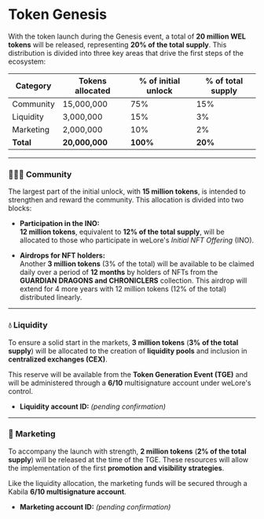 # Token Genesis

With the token launch during the Genesis event, a total of **20 million WEL tokens** will be released, representing **20% of the total supply**. This distribution is divided into three key areas that drive the first steps of the ecosystem:


| Category | Tokens allocated | % of initial unlock | % of total supply |
| --- | --- | --- | --- |
| Community | 15,000,000 | 75% | 15% |
| Liquidity | 3,000,000 | 15% | 3% |
| Marketing | 2,000,000 | 10% | 2% |
| **Total** | **20,000,000** | **100%** | **20%** |

* * *

### 🧑‍🤝‍🧑 Community

The largest part of the initial unlock, with **15 million tokens**, is intended to strengthen and reward the community. This allocation is divided into two blocks:

-   **Participation in the INO:**  
    **12 million tokens**, equivalent to **12% of the total supply**, will be allocated to those who participate in weLore's *Initial NFT Offering* (INO).

-   **Airdrops for NFT holders:**  
    Another **3 million tokens** (3% of the total) will be available to be claimed daily over a period of **12 months** by holders of NFTs from the **GUARDIAN DRAGONS and CHRONICLERS** collection. This airdrop will extend for 4 more years with 12 million tokens (12% of the total) distributed linearly.


* * *

### 💧 Liquidity

To ensure a solid start in the markets, **3 million tokens** (**3% of the total supply**) will be allocated to the creation of **liquidity pools** and inclusion in **centralized exchanges (CEX)**.

This reserve will be available from the **Token Generation Event (TGE)** and will be administered through a **6/10** multisignature account under weLore's control.

-   **Liquidity account ID:** *(pending confirmation)*


* * *

### 📣 Marketing

To accompany the launch with strength, **2 million tokens** (**2% of the total supply**) will be released at the time of the TGE. These resources will allow the implementation of the first **promotion and visibility strategies**.

Like the liquidity allocation, the marketing funds will be secured through a Kabila **6/10 multisignature account**.

-   **Marketing account ID:** *(pending confirmation)*